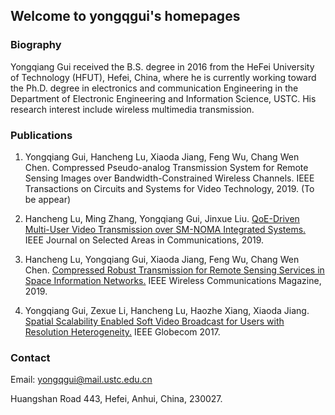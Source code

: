 ## Welcome to yongqgui's homepages

### Biography
Yongqiang Gui received the B.S. degree in 2016 from the HeFei University of Technology (HFUT), Hefei, China, where he is currently working toward the Ph.D. degree in electronics and communication Engineering in the Department of Electronic Engineering and Information Science, USTC. His research interest include wireless multimedia transmission.

### Publications

1. Yongqiang Gui, Hancheng Lu, Xiaoda Jiang, Feng Wu, Chang Wen Chen. Compressed Pseudo-analog Transmission System for Remote Sensing Images over Bandwidth-Constrained Wireless Channels. IEEE Transactions on Circuits and Systems for Video Technology, 2019. (To be appear)

1. Hancheng Lu, Ming Zhang, Yongqiang Gui, Jinxue Liu. [QoE-Driven Multi-User Video Transmission over SM-NOMA Integrated Systems.](https://ieeexplore.ieee.org/abstract/document/8765339) IEEE Journal on Selected Areas in Communications, 2019.

2. Hancheng Lu, Yongqiang Gui, Xiaoda Jiang, Feng Wu, Chang Wen Chen. [Compressed Robust Transmission for Remote Sensing Services in Space Information Networks.](https://ieeexplore.ieee.org/abstract/document/8700140/) IEEE Wireless Communications Magazine, 2019.

3. Yongqiang Gui, Zexue Li, Hancheng Lu, Haozhe Xiang, Xiaoda Jiang. [Spatial Scalability Enabled Soft Video Broadcast for Users with Resolution Heterogeneity.](https://ieeexplore.ieee.org/abstract/document/8254130) IEEE Globecom 2017.


### Contact

Email: yongqgui@mail.ustc.edu.cn

Huangshan Road 443, Hefei, Anhui, China, 230027.
